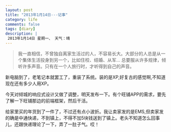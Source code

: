 ```yaml
---
layout: post
title: "2013年1月14日---记事"
category: life
comments: false
tags: [diary]
description: |
 2013年1月14日 星期一、 天气：晴
---
```


> ​我一直相信，不曾独自离家生活过的人，不容易长大。大部分的人总是从一个集体生活投身到另一个，比如住校、结婚、从军… 总要服从许多规律，倾听许多声音。只有在一个人旅行时，才听得到自己的声音。

新电脑到了，老笔记本就罢工了，重装了系统。装的是XP,好复古的感觉啊,不知道现在还有多少人用XP。

今天对倾城的响应式设计又做了调整，明天发布一下。有个旺铺APP的需求，要先了解一下旺铺那边的前端框架，然后干活。

给家里买的年货到了一件了，不过还有点小波折。我让卖家发的是EMS,但卖家发的确是中通快递，不到镇上，不得不加5块钱送到了镇上。老头不知道怎么回事儿，还跟快递理论了一下，弄了一肚子气。哎！

